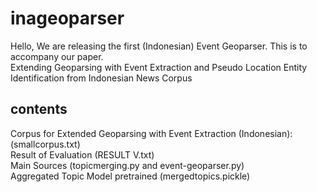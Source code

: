 # inageoparser
Hello,
We are releasing the first (Indonesian) Event Geoparser. This is to accompany our paper.  
Extending Geoparsing with Event Extraction and Pseudo Location Entity Identification from Indonesian News Corpus 

## contents
Corpus for Extended Geoparsing with Event Extraction (Indonesian): (smallcorpus.txt)  
Result of Evaluation (RESULT V.txt)  
Main Sources (topicmerging.py and event-geoparser.py)  
Aggregated Topic Model pretrained (mergedtopics.pickle)  


